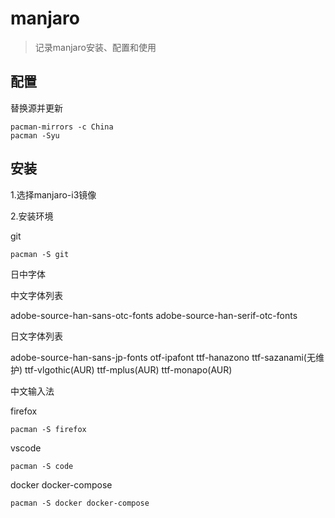# manjaro

> 记录manjaro安装、配置和使用

## 配置

替换源并更新

```
pacman-mirrors -c China
pacman -Syu
```

## 安装

1.选择manjaro-i3镜像

2.安装环境

git

```
pacman -S git
```

日中字体

中文字体列表

adobe-source-han-sans-otc-fonts
adobe-source-han-serif-otc-fonts

日文字体列表

adobe-source-han-sans-jp-fonts
otf-ipafont
ttf-hanazono
ttf-sazanami(无维护)
ttf-vlgothic(AUR)
ttf-mplus(AUR)
ttf-monapo(AUR)

中文输入法


firefox

```
pacman -S firefox
```

vscode

```
pacman -S code
```

docker docker-compose

```
pacman -S docker docker-compose
```
